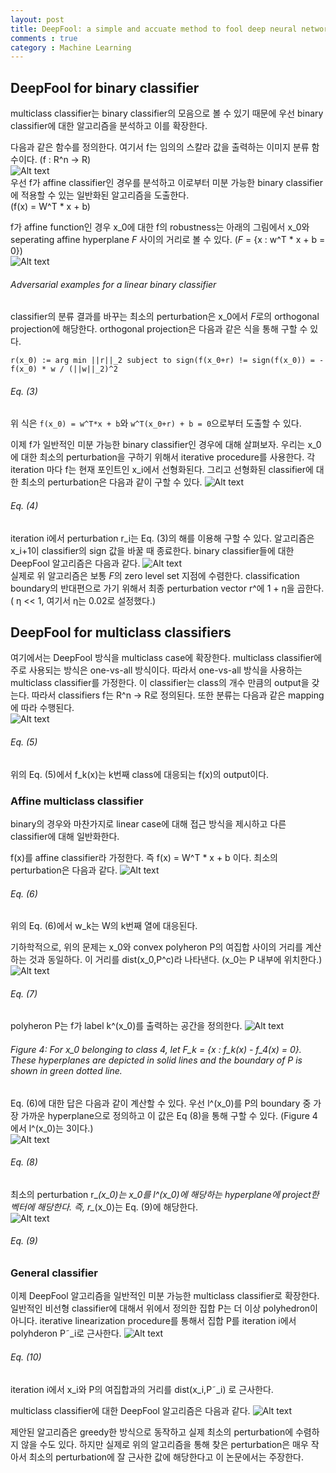 ```yaml
---
layout: post
title: DeepFool: a simple and accuate method to fool deep neural networks
comments : true
category : Machine Learning
---
```



## DeepFool for binary classifier
multiclass classifier는 binary classifier의 모음으로 볼 수 있기 때문에 우선 binary classifier에 대한 알고리즘을 분석하고 이를 확장한다. <br/>

다음과 같은 함수를 정의한다. 여기서 f는 임의의 스칼라 값을 출력하는 이미지 분류 함수이다. (f : R^n -> R) <br/>
![Alt text](../img/DeepFool/binary_classifier.png)
<br/>
우선 f가 affine classifier인 경우를 분석하고 이로부터 미분 가능한 binary classifier에 적용할 수 있는 일반화된 알고리즘을 도출한다. <br/> 
(f(x) = W^T * x + b) <br/>

f가 affine function인 경우 x\_0에 대한 f의 robustness는 아래의 그림에서 x\_0와 seperating affine hyperplane *F* 사이의 거리로 볼 수 있다. (*F* = {x : w^T * x + b = 0}) <br/>
![Alt text](../img/DeepFool/Figure2.png)
###### Adversarial examples for a linear binary classifier

classifier의 분류 결과를 바꾸는 최소의 perturbation은 x\_0에서 *F*로의 orthogonal projection에 해당한다. orthogonal projection은 다음과 같은 식을 통해 구할 수 있다. <br/>
```
r(x_0) := arg min ||r||_2 subject to sign(f(x_0+r) != sign(f(x_0)) = -f(x_0) * w / (||w||_2)^2
```
###### Eq. (3)
위 식은 ```f(x_0) = w^T*x + b```와 ```w^T(x_0+r) + b = 0```으로부터 도출할 수 있다. <br/>

이제 f가 일반적인 미분 가능한 binary classifier인 경우에 대해 살펴보자. 우리는 x\_0에 대한 최소의 perturbation을 구하기 위해서 iterative procedure를 사용한다. 각 iteration 마다 f는 현재 포인트인 x\_i에서 선형화된다. 그리고 선형화된 classifier에 대한 최소의 perturbation은 다음과 같이 구할 수 있다.
![Alt text](../img/DeepFool/eq4.JPG)
###### Eq. (4)
iteration i에서 perturbation r\_i는 Eq. (3)의 해를 이용해 구할 수 있다. 알고리즘은 x\_i+1이 classifier의 sign 값을 바꿀 때 종료한다. binary classifier들에 대한 DeepFool 알고리즘은 다음과 같다.
![Alt text](../img/DeepFool/Alogorithm1.JPG)
<br/>
실제로 위 알고리즘은 보통 *F*의 zero level set 지점에 수렴한다. classification boundary의 반대편으로 가기 위해서 최종 perturbation vector r^에 1 + η을 곱한다. ( η << 1, 여기서 η는 0.02로 설정했다.)

## DeepFool for multiclass classifiers
여기에서는 DeepFool 방식을 multiclass case에 확장한다. multiclass classifier에 주로 사용되는 방식은 one-vs-all 방식이다. 따라서 one-vs-all 방식을 사용하는 multiclass classifier를 가정한다. 이 classifier는 class의 개수 만큼의 output을 갖는다. 따라서 classifiers f는 R^n -> R로 정의된다. 또한 분류는 다음과 같은 mapping에 따라 수행된다. <br/>
![Alt text](../img/DeepFool/eq5.JPG)
###### Eq. (5)
위의 Eq. (5)에서 f\_k(x)는 k번째 class에 대응되는 f(x)의 output이다. 
<br/>

### Affine multiclass classifier
binary의 경우와 마찬가지로 linear case에 대해 접근 방식을 제시하고 다른 classifier에 대해 일반화한다. 
<br/>

f(x)를 affine classifier라 가정한다. 즉 f(x) = W^T * x + b 이다. 최소의 perturbation은 다음과 같다.
![Alt text](../img/DeepFool/eq6.JPG)
###### Eq. (6)
위의 Eq. (6)에서 w\_k는 W의 k번째 열에 대응된다. 
<br/>

기하학적으로, 위의 문제는 x\_0와 convex polyheron P의 여집합 사이의 거리를 계산하는 것과 동일하다. 이 거리를 dist(x\_0,P^c)라 나타낸다. (x\_0는 P 내부에 위치한다.)
![Alt text](../img/DeepFool/eq7.JPG)
###### Eq. (7)
polyheron P는 f가 label k^(x\_0)를 출력하는 공간을 정의한다. 
![Alt text](../img/DeepFool/Figure4.JPG)
###### Figure 4: For x\_0 belonging to class 4, let *F\_k* = {x : f\_k(x) - f\_4(x) = 0}. These hyperplanes are depicted in solid lines and the boundary of P is shown in green dotted line.
Eq. (6)에 대한 답은 다음과 같이 계산할 수 있다.
우선 l^(x\_0)를 P의 boundary 중 가장 가까운 hyperplane으로 정의하고 이 값은 Eq (8)을 통해 구할 수 있다. (Figure 4에서 l^(x\_0)는 3이다.) 
<br/>
![Alt text](../img/DeepFool/eq8.JPG)
###### Eq. (8)
최소의 perturbation r\_*(x\_0)는 x\_0를 l^(x\_0)에 해당하는 hyperplane에 project한 벡터에 해당한다. 
즉,  r\_*(x\_0)는 Eq. (9)에 해당한다. 
<br/>
![Alt text](../img/DeepFool/eq9.JPG)
###### Eq. (9)

### General classifier
이제 DeepFool 알고리즘을 일반적인 미분 가능한 multiclass classifier로 확장한다. 일반적인 비선형 classifier에 대해서 위에서 정의한 집합 P는 더 이상 polyhedron이 아니다. iterative linearization procedure를 통해서 집합 P를 iteration i에서 polyhderon P˜\_i로 근사한다.
![Alt text](../img/DeepFool/eq10.JPG)
###### Eq. (10)
iteration i에서 x\_i와 P의 여집합과의 거리를 dist(x\_i,P˜\_i) 로 근사한다. 
<br/>

multiclass classifier에 대한 DeepFool 알고리즘은 다음과 같다. 
![Alt text](../img/DeepFool/Algorithm2.JPG)
<br/>

제안된 알고리즘은 greedy한 방식으로 동작하고 실제 최소의 perturbation에 수렴하지 않을 수도 있다. 하지만 실제로 위의 알고리즘을 통해 찾은 perturbation은 매우 작아서 최소의 perturbation에 잘 근사한 값에 해당한다고 이 논문에서는 주장한다. 
<br/>


 
